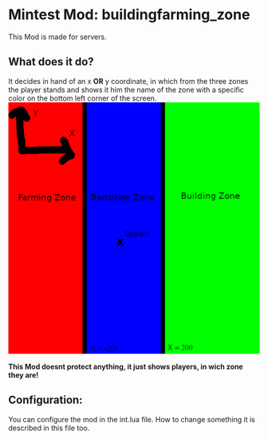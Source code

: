 #  Mintest Mod: buildingfarming_zone

This Mod is made for servers.

## What does it do?
It decides in hand of an x **OR** y coordinate, in which from the three zones the player stands and shows it him the name of the zone with a specific color on the bottom left corner of the screen.
![Explanation](explanation.png)

**This Mod doesnt protect anything, it just shows players, in wich zone they are!**



## Configuration:
You can configure the mod in the int.lua file. How to change something it is described in this file too.
